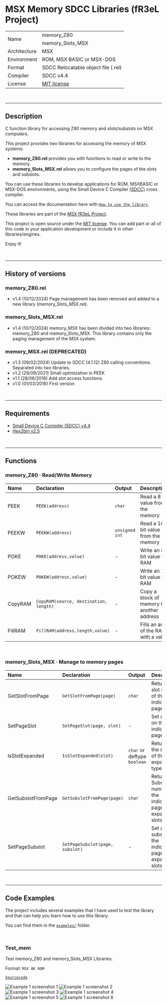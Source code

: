 # MSX Memory SDCC Libraries (fR3eL Project)

<table>
<tr><td rowspan=2>Name</td><td>memory_Z80</td></tr>
<tr><td>memory_Slots_MSX</td></tr>
<tr><td>Architecture</td><td>MSX</td></tr>
<tr><td>Environment</td><td>ROM, MSX BASIC or MSX-DOS</td></tr>
<tr><td>Format</td><td>SDCC Relocatable object file (.rel)</td></tr>
<tr><td>Compiler</td><td>SDCC v4.4</td></tr>
<tr><td>License</td><td><a href="LICENSE">MIT license</a></td></tr>
</table>

<br/>

---

## Description

C function library for accessing Z80 memory and slots/subslots on MSX computers.

This project provides two libraries for accessing the memory of MSX systems:
- **memory_Z80.rel** provides you with functions to read or write to the memory. 
- **memory_Slots_MSX.rel** allows you to configure the pages of the slots and subslots.

You can use these libraries to develop applications for ROM, MSXBASIC or MSX-DOS environments, using the Small Device C Compiler [(SDCC)](http://sdcc.sourceforge.net/) cross compiler.

You can access the documentation here with [`How to use the library`](docs/HOWTO.md).

These libraries are part of the [MSX fR3eL Project](https://github.com/mvac7/SDCC_MSX_fR3eL).

This project is open source under the [MIT license](LICENSE).
You can add part or all of this code in your application development or include it in other libraries/engines.

Enjoy it!   

<br/>

---

## History of versions

### memory_Z80.rel
- v1.4 (10/12/2024) Page management has been removed and added to a new library (memory_Slots_MSX.rel).

### memory_Slots_MSX.rel
- v1.4 (10/12/2024) memory_MSX has been divided into two libraries: memory_Z80 and memory_Slots_MSX. This library contains only the paging management of the MSX system.

### memory_MSX.rel (DEPRECATED)
- v1.3 (09/02/2024) Update to SDCC (4.1.12) Z80 calling conventions. Separated into two libraries.
- v1.2 (29/09/2021) Small optimization in PEEK
- v1.1 (28/06/2018) Add slot access functions
- v1.0 (01/03/2016) First version

<br/>

---

## Requirements

- [Small Device C Compiler (SDCC) v4.4](http://sdcc.sourceforge.net/)
- [Hex2bin v2.5](http://hex2bin.sourceforge.net/)

<br/>

---

## Functions

### memory_Z80 · Read/Write Memory

| Name  | Declaration  | Output | Description |
| :---  | :---         | :---   | :---        |
| PEEK  | `PEEK(address)`  | `char` | Read a 8 bit value from the memory |
| PEEKW | `PEEKW(address)` | `unsigned int` | Read a 16 bit value from the memory |
| POKE  | `POKE(address,value)`  | - | Write an 8 bit value in RAM   |
| POKEW | `POKEW(address,value)` | - | Write an 16 bit value in RAM  |
| CopyRAM | `CopyRAM(source, destination, length)` | - | Copy a block of memory to another address |
| FillRAM | `FillRAM(address,length,value)` | - | Fills an area of the RAM with a value |

<br/>

### memory_Slots_MSX · Manage to memory pages

| Name  | Declaration  | Output | Description |
| :---  | :---         | :---   | :---        |
| GetSlotFromPage | `GetSlotFromPage(page)` | `char` | Returns the slot number of the indicated page  |
| SetPageSlot | `SetPageSlot(page, slot)` | - | Set a slot on the indicated page  |
| IsSlotExpanded | `IsSlotExpanded(slot)` | `char` or deftype `boolean` | Returns if the slot is of the expanded type  |
| GetSubslotFromPage | `GetSubslotFromPage(page)` | `char` | Returns the Subslot number of the indicated page (For expanded slots)  |
| SetPageSubslot | `SetPageSubslot(page, subslot)` | - | Set a subslot on the indicated page (For expanded slots)  |

<br/>

---

## Code Examples

The project includes several examples that I have used to test the library and that can help you learn how to use this library.

You can find them in the [`examples/`](examples/) folder.

<br/>

### Test_mem

Test memory_Z80 and memory_Slots_MSX Libraries.

Format: `MSX 8K ROM`

[`Sourcecode`](examples/Test_mem)

![Example 1 screenshot 1](docs/pics/TESTMEM_01.png)
![Example 1 screenshot 2](docs/pics/TESTMEM_02.png)
![Example 1 screenshot 3](docs/pics/TESTMEM_03.png)
![Example 1 screenshot 4](docs/pics/TESTMEM_04.png)
![Example 1 screenshot 5](docs/pics/TESTMEM_05.png)
![Example 1 screenshot 6](docs/pics/TESTMEM_06.png)
